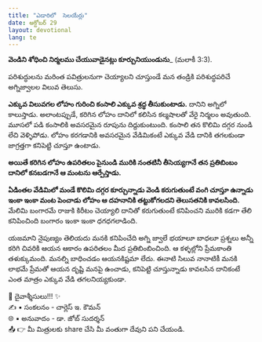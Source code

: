 ```yaml
---
title: "ఎడారిలో  సెలయేర్లు"
date: అక్టోబర్ 29
layout: devotional
lang: te
---
```


**వెండిని శోధించి నిర్మలము చేయువాడైనట్లు కూర్చునియుండును**_ (మలాకీ 3:3).

పరిశుద్ధులను మరింత పవిత్రులనుగా చెయ్యాలని చూస్తుండే మన తండ్రికి పరిశుద్ధపరిచే అగ్నిజ్వాలల విలువ తెలుసు. 

**ఎక్కువ విలువగల లోహం గురించి కంసాలి ఎక్కువ శ్రద్ధ తీసుకుంటాడు.** దానిని అగ్నిలో కాలుస్తాడు. అలాంటప్పుడే, కరిగిన లోహం దానిలో కలిసిన కల్మషాలతో వేరై నిర్మలం అవుతుంది. మూసలో పడి కంసాలికి అవసరమైన రూపును దిద్దుకుంటుంది. కంసాలి తన కొలిమి దగ్గర నుండి లేచి వెళ్ళిపోడు. లోహం కరగడానికి అవసరమైన వేడిమికంటే ఎక్కువ వేడి దానికి తగలకుండా జాగ్రత్తగా కనిపెట్టి చూస్తూ ఉంటాడు. 

**అయితే కరిగిన లోహం ఉపరితలం పైనుండి మురికి నంతటినీ తీసెయ్యగానే తన ప్రతిబింబం దానిలో కనబడగానే ఆ మంటను ఆర్పేస్తాడు.**

**ఏడింతల వేడిమిలో మండే కొలిమి దగ్గర కూర్చున్నాడు వెండి కరుగుతుంటే వంగి చూస్తూ ఉన్నాడు ఇంకా ఇంకా మంట పెంచాడు లోహం ఆ దహనానికి తట్టుకోగలదని తెలుసతనికి కావలసింది.**
 మేలిమి బంగారమే రాజుకి కిరీటం చెయ్యాలి దానితో కరుగుతుంటే కనిపించని మురికి కడగా తేలి కనిపించింది బంగారం ఇంకా ఇంకా ధగధగలాడింది.

యజమాని నైపుణ్యం తెలియదు మనకి కనిపించేది అగ్ని జ్వాలే భయాలూ బాధలూ ప్రశ్నలు అన్నీ కరిగి చివరికి ఆయన ఆకారం ఉపరితలం మీద ప్రతిబింబించింది. ఆ కళ్ళల్లోని ప్రేమకాంతి తళుక్కుమంది. మనల్ని బాధించడం ఆయనకిష్టమా లేదు. ఈనాటి సిలువ నానాటికీ మనకి లాభమే ప్రేమతో ఆయన దృష్టి మనపై ఉంచాడు, కనిపెట్టి చూస్తున్నాడు కావలసిన దానికంటే ఎంత మాత్రం ఎక్కువ వేడి తగలనియ్యకుండా.

<div class="blessing">🙏 <span class="bless-text">దైవాశ్శీసులు!!!</span> ✨</div>

<div class="credit">✍️ <span class="credit-text">▪ సంకలనం - చార్లెస్ ఇ. కౌమన్</span></div>
<div class="credit">🌐 <span class="credit-text">▪ అనువాదం - డా. జోబ్ సుదర్శన్</span></div>


<div class="share">📤 👉 <span class="share-text">మీ మిత్రులకు share చేసి మీ వంతుగా దేవుని పని చేయండి.</span></div>

